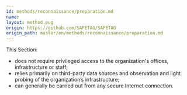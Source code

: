 ```yaml
---
id: methods/reconnaissance/preparation.md
name: 
layout: method.pug
origin: https://github.com/SAFETAG/SAFETAG
origin_path: master/en/methods/reconnaissance/preparation.md
---
```

This Section:

  * does not require privileged access to the organization's offices, infrastructure or staff;
  * relies primarily on third-party data sources and observation and light probing of the organization’s infrastructure;
  * can generally be carried out from any secure Internet connection.
  
